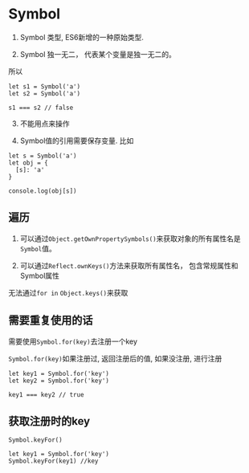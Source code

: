# Symbol

1. Symbol 类型, ES6新增的一种原始类型.

2. Symbol 独一无二， 代表某个变量是独一无二的。

所以

```
let s1 = Symbol('a')
let s2 = Symbol('a')

s1 === s2 // false
```

3. 不能用点来操作

4. Symbol值的引用需要保存变量. 比如

```
let s = Symbol('a')
let obj = {
  [s]: 'a'
}

console.log(obj[s])
```

## 遍历

1. 可以通过`Object.getOwnPropertySymbols()`来获取对象的所有属性名是`Symbol`值。

2. 可以通过`Reflect.ownKeys()`方法来获取所有属性名， 包含常规属性和Symbol属性

无法通过`for in` `Object.keys()`来获取

## 需要重复使用的话

需要使用`Symbol.for(key)`去注册一个key

`Symbol.for(key)`如果注册过, 返回注册后的值, 如果没注册, 进行注册

```
let key1 = Symbol.for('key')
let key2 = Symbol.for('key')

key1 === key2 // true
```

## 获取注册时的key

`Symbol.keyFor()`

```
let key1 = Symbol.for('key')
Symbol.keyFor(key1) //key
```
